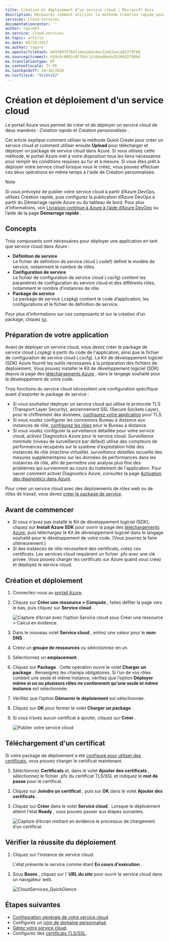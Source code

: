 ```yaml
---
title: Création et déploiement d’un service cloud | Microsoft Docs
description: Découvrez comment utiliser la méthode Création rapide pour créer un service cloud et comment utiliser Charger pour charger et déployer un package de services cloud dans Azure.
services: cloud-services
documentationcenter: ''
author: tgore03
ms.service: cloud-services
ms.topic: article
ms.date: 05/18/2017
ms.author: tagore
ms.openlocfilehash: 66938975784f1de2abdc0ac22e62aaca82279f86
ms.sourcegitcommit: 419c8c8061c0ff6dc12c66ad6eda1b266d2f40bd
ms.translationtype: HT
ms.contentlocale: fr-FR
ms.lasthandoff: 10/18/2020
ms.locfileid: "92164162"
---
```

# <a name="how-to-create-and-deploy-a-cloud-service"></a>Création et déploiement d’un service cloud
Le portail Azure vous permet de créer et de déployer un service cloud de deux manières : *Création rapide* et *Création personnalisée* .

Cet article explique comment utiliser la méthode Quick Create pour créer un service cloud et comment utiliser ensuite **Upload** pour télécharger et déployer un package de service cloud dans Azure. Si vous utilisez cette méthode, le portail Azure met à votre disposition tous les liens nécessaires pour remplir les conditions requises au fur et à mesure. Si vous êtes prêt à déployer votre service cloud lorsque vous le créez, vous pouvez effectuer ces deux opérations en même temps à l'aide de Création personnalisée.

> [!NOTE]
> Si vous prévoyez de publier votre service cloud à partir d’Azure DevOps, utilisez Création rapide, puis configurez la publication d’Azure DevOps à partir du Démarrage rapide Azure ou du tableau de bord. Pour plus d’informations, voir [Livraison continue à Azure à l’aide d’Azure DevOps][TFSTutorialForCloudService] ou l’aide de la page **Démarrage rapide** .
>
>

## <a name="concepts"></a>Concepts
Trois composants sont nécessaires pour déployer une application en tant que service cloud dans Azure :

* **Définition de service**  
  Le fichier de définition de service cloud (.csdef) définit le modèle de service, notamment le nombre de rôles.
* **Configuration de service**  
  Le fichier de configuration de service cloud (.cscfg) contient les paramètres de configuration du service cloud et des différents rôles, notamment le nombre d’instances de rôle.
* **Package de service**  
  Le package de service (.cspkg) contient le code d’application, les configurations et le fichier de définition de service.

Pour plus d’informations sur ces composants et sur la création d’un package, cliquez [ici](cloud-services-model-and-package.md).

## <a name="prepare-your-app"></a>Préparation de votre application
Avant de déployer un service cloud, vous devez créer le package de service cloud (.cspkg) à partir du code de l'application, ainsi que le fichier de configuration de service cloud (.cscfg). Le Kit de développement logiciel (SDK) Azure fournit les outils nécessaires à la préparation des fichiers de déploiement. Vous pouvez installer le Kit de développement logiciel (SDK) depuis la page des [téléchargements Azure](https://azure.microsoft.com/downloads/) , dans le langage souhaité pour le développement de votre code.

Trois fonctions du service cloud nécessitent une configuration spécifique avant d'exporter le package de service :

* Si vous souhaitez déployer un service cloud qui utilise le protocole TLS (Transport Layer Security), anciennement SSL (Secure Sockets Layer), pour le chiffrement des données, [configurez votre application](cloud-services-configure-ssl-certificate-portal.md#modify) pour TLS.
* Si vous voulez configurer les connexions Bureau à distance aux instances de rôle, [configurez les rôles](cloud-services-role-enable-remote-desktop-new-portal.md) pour le Bureau à distance.
* Si vous voulez configurer la surveillance détaillée pour votre service cloud, activez Diagnostics Azure pour le service cloud. *Surveillance minimale* (niveau de surveillance par défaut) utilise des compteurs de performances récupérés sur le système d'exploitation hôte des instances de rôle (machine virtuelle). *surveillance détaillée* recueille des mesures supplémentaires sur les données de performances dans les instances de rôle, afin de permettre une analyse plus fine des problèmes qui surviennent au cours du traitement de l'application. Pour savoir comment activer Diagnostics Azure, consultez la page [Activation des diagnostics dans Azure](cloud-services-dotnet-diagnostics.md).

Pour créer un service cloud avec des déploiements de rôles web ou de rôles de travail, vous devez [créer le package de service](cloud-services-model-and-package.md#servicepackagecspkg).

## <a name="before-you-begin"></a>Avant de commencer
* Si vous n'avez pas installé le Kit de développement logiciel (SDK), cliquez sur **Install Azure SDK** pour ouvrir la page des [téléchargements Azure](https://azure.microsoft.com/downloads/), puis téléchargez le Kit de développement logiciel dans le langage souhaité pour le développement de votre code. (Vous pourrez le faire ultérieurement.)
* Si des instances de rôle nécessitent des certificats, créez ces certificats. Les services cloud requièrent un fichier .pfx avec une clé privée. Vous pouvez charger les certificats sur Azure quand vous créez et déployez le service cloud.

## <a name="create-and-deploy"></a>Création et déploiement
1. Connectez-vous au [portail Azure](https://portal.azure.com/).
2. Cliquez sur **Créer une ressource > Compute** , faites défiler la page vers le bas, puis cliquez sur **Service cloud** .

    ![Capture d’écran avec l’option Service cloud sous Créer une ressource > Calcul en évidence.](media/cloud-services-how-to-create-deploy-portal/create-cloud-service.png)
3. Dans le nouveau volet **Service cloud** , entrez une valeur pour le **nom DNS** .
4. Créez un **groupe de ressources** ou sélectionnez-en un.
5. Sélectionnez un **emplacement** .
6. Cliquez sur **Package** . Cette opération ouvre le volet **Charger un package** . Renseignez les champs obligatoires. Si l’un de vos rôles contient une seule et même instance, vérifiez que l’option **Déployer même si un ou plusieurs rôles ne contiennent qu’une seule et même instance** est sélectionnée.
7. Vérifiez que l’option **Démarrer le déploiement** est sélectionnée.
8. Cliquez sur **OK** pour fermer le volet **Charger un package** .
9. Si vous n’avez aucun certificat à ajouter, cliquez sur **Créer** .

    ![Publier votre service cloud](media/cloud-services-how-to-create-deploy-portal/select-package.png)

## <a name="upload-a-certificate"></a>Téléchargement d'un certificat
Si votre package de déploiement a été [configuré pour utiliser des certificats](cloud-services-configure-ssl-certificate-portal.md#modify), vous pouvez charger le certificat maintenant.

1. Sélectionnez **Certificats** et, dans le volet **Ajouter des certificats** , sélectionnez le fichier .pfx du certificat TLS/SSL et indiquez le **mot de passe** pour le certificat.
2. Cliquez sur **Joindre un certificat** , puis sur **OK** dans le volet **Ajouter des certificats** .
3. Cliquez sur **Créer** dans le volet **Service cloud** . Lorsque le déploiement atteint l'état **Ready** , vous pouvez passer aux étapes suivantes.

    ![Capture d’écran mettant en évidence le processus de chargement d’un certificat.](media/cloud-services-how-to-create-deploy-portal/attach-cert.png)

## <a name="verify-your-deployment-completed-successfully"></a>Vérifier la réussite du déploiement
1. Cliquez sur l’instance de service cloud.

    L'état présente le service comme étant **En cours d'exécution** .
2. Sous **Bases** , cliquez sur l’ **URL du site** pour ouvrir le service cloud dans un navigateur web.

    ![CloudServices_QuickGlance](./media/cloud-services-how-to-create-deploy-portal/running.png)

[TFSTutorialForCloudService]: ./cloud-services-choose-me.md

## <a name="next-steps"></a>Étapes suivantes
* [Configuration générale de votre service cloud](cloud-services-how-to-configure-portal.md).
* Configurez un [nom de domaine personnalisé](cloud-services-custom-domain-name-portal.md).
* [Gérez votre service cloud](cloud-services-how-to-manage-portal.md).
* Configurez des [certificats TLS/SSL](cloud-services-configure-ssl-certificate-portal.md).